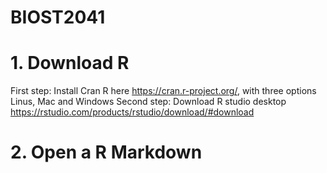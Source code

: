 # BIOST2041

# 1. Download R

First step: Install Cran R here https://cran.r-project.org/, with three options Linus, Mac and Windows 
Second step: Download R studio desktop https://rstudio.com/products/rstudio/download/#download

# 2. Open a R Markdown

